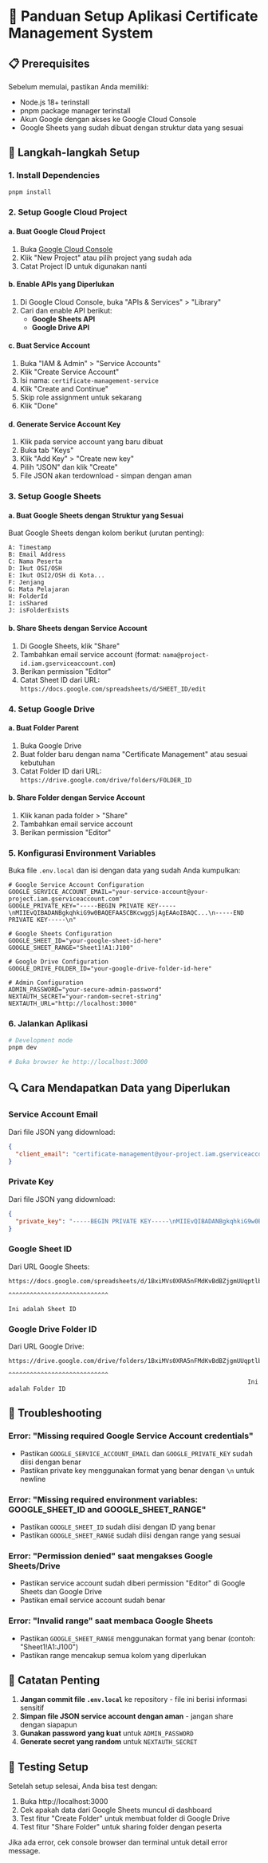 # 🚀 Panduan Setup Aplikasi Certificate Management System

## 📋 Prerequisites

Sebelum memulai, pastikan Anda memiliki:
- Node.js 18+ terinstall
- pnpm package manager terinstall
- Akun Google dengan akses ke Google Cloud Console
- Google Sheets yang sudah dibuat dengan struktur data yang sesuai

## 🔧 Langkah-langkah Setup

### 1. Install Dependencies
```bash
pnpm install
```

### 2. Setup Google Cloud Project

#### a. Buat Google Cloud Project
1. Buka [Google Cloud Console](https://console.cloud.google.com/)
2. Klik "New Project" atau pilih project yang sudah ada
3. Catat Project ID untuk digunakan nanti

#### b. Enable APIs yang Diperlukan
1. Di Google Cloud Console, buka "APIs & Services" > "Library"
2. Cari dan enable API berikut:
   - **Google Sheets API**
   - **Google Drive API**

#### c. Buat Service Account
1. Buka "IAM & Admin" > "Service Accounts"
2. Klik "Create Service Account"
3. Isi nama: `certificate-management-service`
4. Klik "Create and Continue"
5. Skip role assignment untuk sekarang
6. Klik "Done"

#### d. Generate Service Account Key
1. Klik pada service account yang baru dibuat
2. Buka tab "Keys"
3. Klik "Add Key" > "Create new key"
4. Pilih "JSON" dan klik "Create"
5. File JSON akan terdownload - simpan dengan aman

### 3. Setup Google Sheets

#### a. Buat Google Sheets dengan Struktur yang Sesuai
Buat Google Sheets dengan kolom berikut (urutan penting):
```
A: Timestamp
B: Email Address  
C: Nama Peserta
D: Ikut OSI/OSH
E: Ikut OSI2/OSH di Kota...
F: Jenjang
G: Mata Pelajaran
H: FolderId
I: isShared
J: isFolderExists
```

#### b. Share Sheets dengan Service Account
1. Di Google Sheets, klik "Share"
2. Tambahkan email service account (format: `nama@project-id.iam.gserviceaccount.com`)
3. Berikan permission "Editor"
4. Catat Sheet ID dari URL: `https://docs.google.com/spreadsheets/d/SHEET_ID/edit`

### 4. Setup Google Drive

#### a. Buat Folder Parent
1. Buka Google Drive
2. Buat folder baru dengan nama "Certificate Management" atau sesuai kebutuhan
3. Catat Folder ID dari URL: `https://drive.google.com/drive/folders/FOLDER_ID`

#### b. Share Folder dengan Service Account
1. Klik kanan pada folder > "Share"
2. Tambahkan email service account
3. Berikan permission "Editor"

### 5. Konfigurasi Environment Variables

Buka file `.env.local` dan isi dengan data yang sudah Anda kumpulkan:

```env
# Google Service Account Configuration
GOOGLE_SERVICE_ACCOUNT_EMAIL="your-service-account@your-project.iam.gserviceaccount.com"
GOOGLE_PRIVATE_KEY="-----BEGIN PRIVATE KEY-----\nMIIEvQIBADANBgkqhkiG9w0BAQEFAASCBKcwggSjAgEAAoIBAQC...\n-----END PRIVATE KEY-----\n"

# Google Sheets Configuration  
GOOGLE_SHEET_ID="your-google-sheet-id-here"
GOOGLE_SHEET_RANGE="Sheet1!A1:J100"

# Google Drive Configuration
GOOGLE_DRIVE_FOLDER_ID="your-google-drive-folder-id-here"

# Admin Configuration
ADMIN_PASSWORD="your-secure-admin-password"
NEXTAUTH_SECRET="your-random-secret-string"
NEXTAUTH_URL="http://localhost:3000"
```

### 6. Jalankan Aplikasi

```bash
# Development mode
pnpm dev

# Buka browser ke http://localhost:3000
```

## 🔍 Cara Mendapatkan Data yang Diperlukan

### Service Account Email
Dari file JSON yang didownload:
```json
{
  "client_email": "certificate-management@your-project.iam.gserviceaccount.com"
}
```

### Private Key
Dari file JSON yang didownload:
```json
{
  "private_key": "-----BEGIN PRIVATE KEY-----\nMIIEvQIBADANBgkqhkiG9w0BAQEFAASCBKcwggSjAgEAAoIBAQC...\n-----END PRIVATE KEY-----\n"
}
```

### Google Sheet ID
Dari URL Google Sheets:
```
https://docs.google.com/spreadsheets/d/1BxiMVs0XRA5nFMdKvBdBZjgmUUqptlbs74OgvE2upms/edit
                                                                    ^^^^^^^^^^^^^^^^^^^^^^^^^^^^
                                                                    Ini adalah Sheet ID
```

### Google Drive Folder ID
Dari URL Google Drive:
```
https://drive.google.com/drive/folders/1BxiMVs0XRA5nFMdKvBdBZjgmUUqptlbs74OgvE2upms
                                                                   ^^^^^^^^^^^^^^^^^^^^^^^^^^^^
                                                                   Ini adalah Folder ID
```

## 🚨 Troubleshooting

### Error: "Missing required Google Service Account credentials"
- Pastikan `GOOGLE_SERVICE_ACCOUNT_EMAIL` dan `GOOGLE_PRIVATE_KEY` sudah diisi dengan benar
- Pastikan private key menggunakan format yang benar dengan `\n` untuk newline

### Error: "Missing required environment variables: GOOGLE_SHEET_ID and GOOGLE_SHEET_RANGE"
- Pastikan `GOOGLE_SHEET_ID` sudah diisi dengan ID yang benar
- Pastikan `GOOGLE_SHEET_RANGE` sudah diisi dengan range yang sesuai

### Error: "Permission denied" saat mengakses Google Sheets/Drive
- Pastikan service account sudah diberi permission "Editor" di Google Sheets dan Google Drive
- Pastikan email service account sudah benar

### Error: "Invalid range" saat membaca Google Sheets
- Pastikan `GOOGLE_SHEET_RANGE` menggunakan format yang benar (contoh: "Sheet1!A1:J100")
- Pastikan range mencakup semua kolom yang diperlukan

## 📝 Catatan Penting

1. **Jangan commit file `.env.local`** ke repository - file ini berisi informasi sensitif
2. **Simpan file JSON service account dengan aman** - jangan share dengan siapapun
3. **Gunakan password yang kuat** untuk `ADMIN_PASSWORD`
4. **Generate secret yang random** untuk `NEXTAUTH_SECRET`

## 🎯 Testing Setup

Setelah setup selesai, Anda bisa test dengan:
1. Buka http://localhost:3000
2. Cek apakah data dari Google Sheets muncul di dashboard
3. Test fitur "Create Folder" untuk membuat folder di Google Drive
4. Test fitur "Share Folder" untuk sharing folder dengan peserta

Jika ada error, cek console browser dan terminal untuk detail error message.